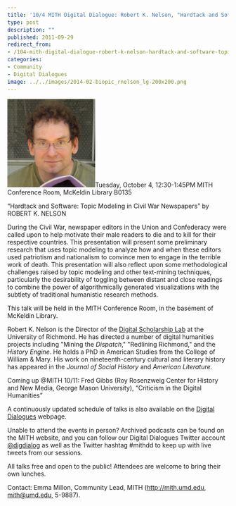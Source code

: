 ```yaml
---
title: '10/4 MITH Digital Dialogue: Robert K. Nelson, "Hardtack and Software: Topic Modeling in Civil War Newspapers"'
type: post
description: ""
published: 2011-09-29
redirect_from: 
- /104-mith-digital-dialogue-robert-k-nelson-hardtack-and-software-topic-modeling-in-civil-war-newspapers/
categories:
- Community
- Digital Dialogues
image: ../../images/2014-02-biopic_rnelson_lg-200x200.png
---
```

![Robert Nelson](../../images/2014-02-biopic_rnelson_lg-200x200.png)Tuesday, October 4, 12:30-1:45PM MITH Conference Room, McKeldin Library B0135

“Hardtack and Software: Topic Modeling in Civil War Newspapers” by ROBERT K. NELSON

During the Civil War, newspaper editors in the Union and Confederacy were called upon to help motivate their male readers to die and to kill for their respective countries. This presentation will present some preliminary research that uses topic modeling to analyze how and when these editors used patriotism and nationalism to convince men to engage in the terrible work of death. This presentation will also reflect upon some methodological challenges raised by topic modeling and other text-mining techniques, particularly the desirability of toggling between distant and close readings to combine the power of algorithmically generated visualizations with the subtlety of traditional humanistic research methods.

This talk will be held in the MITH Conference Room, in the basement of McKeldin Library.

Robert K. Nelson is the Director of the [Digital Scholarship Lab](http://dsl.richmond.edu/) at the University of Richmond. He has directed a number of digital humanities projects including "Mining the _Dispatch_," "Redlining Richmond," and the _History Engine_. He holds a PhD in American Studies from the College of William & Mary. His work on nineteenth-century cultural and literary history has appeared in the _Journal of Social History_ and _American Literature_.

Coming up @MITH 10/11: Fred Gibbs (Roy Rosenzweig Center for History and New Media, George Mason University), “Criticism in the Digital Humanities”

A continuously updated schedule of talks is also available on the [Digital Dialogues](http://mith.umd.edu/podcast/) webpage.

Unable to attend the events in person? Archived podcasts can be found on the MITH website, and you can follow our Digital Dialogues Twitter account [@digdialog](http://twitter.com/#!/digdialog) as well as the Twitter hashtag #mithdd to keep up with live tweets from our sessions.

All talks free and open to the public! Attendees are welcome to bring their own lunches.

Contact: Emma Millon, Community Lead, MITH (http://mith.umd.edu, mith@umd.edu, 5-9887).
